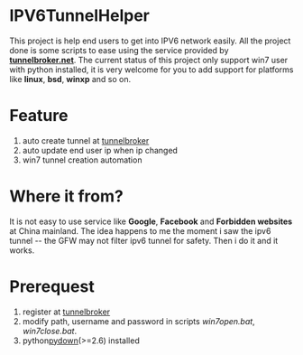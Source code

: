 IPV6TunnelHelper
================
[tunel]: http://tunnelbroker.net/ "Tunnel Broker"
[pydown]: http://www.python.org/download/releases/2.7.5/ "python2.7"
This project is help end users to get into IPV6 network easily. All the project done is some scripts to ease using the service provided by **[tunnelbroker.net][tunel]**. The current status of this project only support win7 user with python installed, it is very welcome for you to add support for platforms like **linux**, **bsd**, **winxp** and so on.  
  
Feature
====
1. auto create tunnel at [tunnelbroker][tunel]
2. auto update end user ip when ip changed
3. win7 tunnel creation automation

Where it from?
===
It is not easy to use service like **Google**, **Facebook** and **Forbidden websites** at China mainland. The idea happens to me the moment i saw the ipv6 tunnel -- the GFW may not filter ipv6 tunnel for safety. Then i do it and it works.  
  
Prerequest
===
1. register at [tunnelbroker][tunel]
2. modify path, username and password in scripts *win7open.bat*, *win7close.bat*.
3. python[pydown]\(>=2.6\) installed
